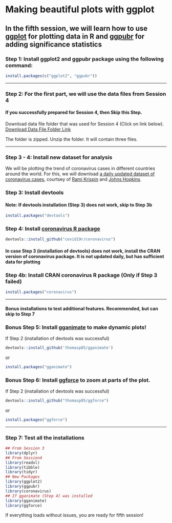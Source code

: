 Making beautiful plots with ggplot
==================================

In the fifth session, we will learn how to use [ggplot](https://ggplot2.tidyverse.org/) for plotting data in R and [ggpubr](https://rpkgs.datanovia.com/ggpubr/index.html) for adding significance statistics
-------------------------------------------------------------------------------------

### Step 1: Install ggplot2 and ggpubr package using the following command: 

```r
install.packages(c("ggplot2", "ggpubr"))
```
***
### Step 2: For the first part, we will use the data files from Session 4
#### If you successfully prepared for Session 4, then Skip this Step.
Download data file folder that was used for Session 4 (Click on link below).  
[Download Data File Folder Link](https://github.com/sumeetpalsingh/R_course/raw/master/Preparation/Session4%20Files.zip)

The folder is zipped. Unzip the folder. It will contain three files.
***
### Step 3 - 4: Install new dataset for analysis
We will be plotting the trend of coronavirus cases in different countries around the world.
For this, we will download [a daily updated dataset of coronavirus cases](https://github.com/RamiKrispin/coronavirus), courtsey of [Rami Krispin](https://github.com/RamiKrispin) and [Johns Hopkins](https://github.com/CSSEGISandData/COVID-19).


### Step 3: Install devtools 
#### Note: If devtools installation (Step 3) does not work, skip to Step 3b

```r
install.packages("devtools")
```

### Step 4: Install [coronavirus R package](https://github.com/RamiKrispin/coronavirus) 

```r
devtools::install_github("covid19r/coronavirus")
```

#### In case Step 3 (installation of devtools) does not work, install the CRAN version of coronavirus package. It is not updated daily, but has sufficient data for plotting

### Step 4b: Install CRAN coronavirus R package (Only if Step 3 failed)

```r
install.packages("coronavirus")
```
***
#### Bonus installations to test additional features. Recommended, but can skip to Step 7

### Bonus Step 5: Install [gganimate](https://github.com/thomasp85/gganimate) to make dynamic plots!
If Step 2 (installation of devtools was successful)
```r
devtools::install_github('thomasp85/gganimate')
```
or

```r
install.packages("gganimate")
```

### Bonus Step 6: Install [ggforce](https://ggforce.data-imaginist.com/index.html) to zoom at parts of the plot.
If Step 2 (installation of devtools was successful)
```r
devtools::install_github("thomasp85/ggforce")
```
or

```r
install.packages("ggforce")
```
***
### Step 7: Test all the installations
```r
## From Session 3
library(dplyr)
## From Session4
library(readxl)
library(tibble)
library(tidyr)
## New Packages
library(ggplot2)
library(ggpubr)
library(coronavirus)
## If gganimate (Step 4) was installed 
library(gganimate)
library(ggforce)
```
If everything loads without issues, you are ready for fifth session!
